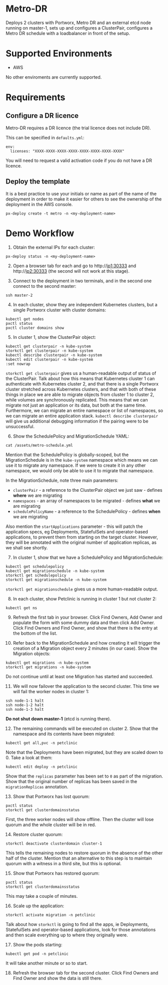 <!-- If you update this, you probably also want to update the Migration and Async-DR documents -->
# Metro-DR

Deploys 2 clusters with Portworx, Metro DR and an external etcd node running on master-1, sets up and configures a ClusterPair, configures a Metro DR schedule with a loadbalancer in front of the setup.

# Supported Environments

* AWS

No other enviroments are currently supported.

# Requirements

## Configure a DR licence

Metro-DR requires a DR licence (the trial licence does not include DR).

This can be specified in `defaults.yml`:

```
env:
  licenses: "XXXX-XXXX-XXXX-XXXX-XXXX-XXXX-XXXX-XXXX"
```

You will need to request a valid activation code if you do not have a DR licence.

## Deploy the template

It is a best practice to use your initials or name as part of the name of the deployment in order to make it easier for others to see the ownership of the deployment in the AWS console.

```
px-deploy create -t metro -n <my-deployment-name>
```

# Demo Workflow

1. Obtain the external IPs for each cluster:

```
px-deploy status -n <my-deployment-name>
```

2. Open a browser tab for each and go to http://<ip1:30333> and http://<ip2:30333> (the second will not work at this stage).

3. Connect to the deployment in two terminals, and in the second one connect to the second master:

```
ssh master-2
```

4. In each cluster, show they are independent Kubernetes clusters, but a single Portworx cluster with cluster domains:

```
kubectl get nodes
pxctl status
pxctl cluster domains show
```

5. In cluster 1, show the ClusterPair object:

```
kubectl get clusterpair -n kube-system
storkctl get clusterpair -n kube-system
kubectl describe clusterpair -n kube-system
kubectl edit clusterpair -n kube-system
:set nowrap
```

`storkctl get clusterpair` gives us a human-readable output of status of the ClusterPair. Talk about how this means that Kubernetes cluster 1 can authenticate with Kubernetes cluster 2, and that there is a single Portworx cluster stretched across Kubernetes clusters, and that with both of these things in place we are able to migrate objects from cluster 1 to cluster 2, while volumes are synchronously replicated. This means that we can migrate not just an application or its data, but both at the same time. Furthermore, we can migrate an entire namespace or list of namespaces, so we can migrate an entire application stack. `kubectl describe clusterpair` will give us additional debugging information if the pairing were to be unsuccessful.

6. Show the SchedulePolicy and MigrationSchedule YAML:

```
cat /assets/metro-schedule.yml
```

Mention that the SchedulePolicy is globally-scoped, but the MigrationSchedule is in the `kube-system` namespace which means we can use it to migrate any namespace. If we were to create it in any other namespace, we would only be able to use it to migrate that namespace.

In the MigrationSchedule, note three main parameters:

* `clusterPair` - a reference to the ClusterPair object we just saw - defines **where** we are migrating
* `namespaces` - an array of namespaces to be migrated - defines **what** we are migrating
* `schedulePolicyName` - a reference to the SchedulePolicy - defines **when** we are migrating

Also mention the `startApplications` parameter - this will patch the application specs, eg Deployments, StatefulSets and operator-based applications, to prevent them from starting on the target cluster. However, they will be annotated with the original number of application replicas, as we shall see shortly.

7. In cluster 1, show that we have a SchedulePolicy and MigrationSchedule:

```
kubectl get schedulepolicy
kubectl get migrationschedule -n kube-system
storkctl get schedulepolicy
storkctl get migrationschedule -n kube-system
```

`storkctl get migrationschedule` gives us a more human-readable output.

8. In each cluster, show Petclinic is running in cluster 1 but not cluster 2:

```
kubectl get ns
```

9. Refresh the first tab in your browser. Click Find Owners, Add Owner and populate the form with some dummy data and then click Add Owner. Click Find Owners and Find Owner, and show that there is the entry at the bottom of the list.

10. Refer back to the MigrationSchedule and how creating it will trigger the creation of a Migration object every 2 minutes (in our case). Show the Migration objects:

```
kubectl get migrations -n kube-system
storkctl get migrations -n kube-system
```

Do not continue until at least one Migration has started and succeeded.

11. We will now failover the application to the second cluster. This time we will fail the worker nodes in cluster 1:

```
ssh node-1-1 halt
ssh node-1-2 halt
ssh node-1-3 halt
```

**Do not shut down master-1** (etcd is running there).

12. The remaining commands will be executed on cluster 2. Show that the namespace and its contents have been migrated:

```
kubectl get all,pvc -n petclinic
```

Note that the Deployments have been migrated, but they are scaled down to 0. Take a look at them:

```
kubectl edit deploy -n petclinic
```

Show that the `replicas` parameter has been set to `0` as part of the migration. Show that the original number of replicas has been saved in the `migrationReplicas` annotation.

13. Show that Portworx has lost quorum:

```
pxctl status
storkctl get clusterdomainsstatus
```

First, the three worker nodes will show offline. Then the cluster will lose quorum and the whole cluster will be in red.

14. Restore cluster quorum:

```
storkctl deactivate clusterdomain cluster-1
```

This tells the remaining nodes to restore quorum in the absence of the other half of the cluster. Mention that an alternative to this step is to maintain quorum with a witness in a third site, but this is optional.

15. Show that Portworx has restored quorum:

```
pxctl status
storkctl get clusterdomainsstatus
```

This may take a couple of minutes.

16. Scale up the application:

```
storkctl activate migration -n petclinic
```

Talk about how `storkctl` is going to find all the apps, ie Deployments, StatefulSets and operator-based applications, look for those annotations and then scale everything up to where they originally were.

17. Show the pods starting:

```
kubectl get pod -n petclinic
```

It will take another minute or so to start.

18. Refresh the browser tab for the second cluster. Click Find Owners and Find Owner and show the data is still there.
